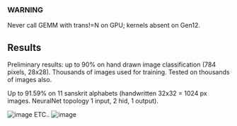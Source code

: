 ### WARNING ### 
Never call GEMM with trans!=N on GPU; kernels absent on Gen12.

## Results

Preliminary results: up to 90% on hand drawn image classification (784 pixels, 28x28). Thousands of images used for training. Tested on thousands of images also.

Up to 91.59% on 11 sanskrit alphabets (handwritten 32x32 = 1024 px images. NeuralNet topology 1 input, 2 hid, 1 output).

![image](https://github.com/user-attachments/assets/22048cc3-56f8-4dfa-bf97-b68b56f526d9)
ETC..
![image](https://github.com/user-attachments/assets/82721e26-658d-4188-a17c-c8bf8a5ecc9c)
